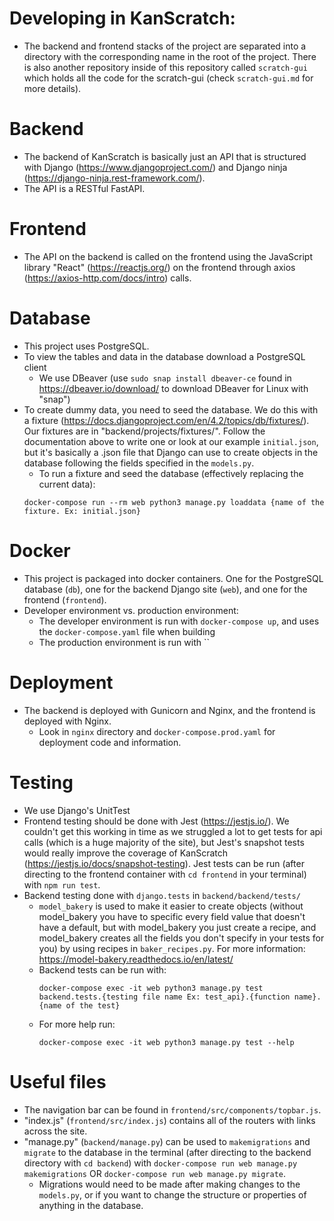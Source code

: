 # Developing in KanScratch:
- The backend and frontend stacks of the project are separated into a directory with the corresponding name in the root of the project. There is also another repository inside of this repository called `scratch-gui` which holds all the code for the scratch-gui (check `scratch-gui.md` for more details).

# Backend
- The backend of KanScratch is basically just an API that is structured with Django (https://www.djangoproject.com/) and Django ninja (https://django-ninja.rest-framework.com/).
- The API is a RESTful FastAPI.

# Frontend
- The API on the backend is called on the frontend using the JavaScript library "React" (https://reactjs.org/) on the frontend through axios (https://axios-http.com/docs/intro) calls.

# Database
- This project uses PostgreSQL.
- To view the tables and data in the database download a PostgreSQL client
    + We use DBeaver (use `sudo snap install dbeaver-ce` found in https://dbeaver.io/download/ to download DBeaver for Linux with "snap")
- To create dummy data, you need to seed the database. We do this with a fixture (https://docs.djangoproject.com/en/4.2/topics/db/fixtures/). Our fixtures are in "backend/projects/fixtures/". Follow the documentation above to write one or look at our example `initial.json`, but it's basically a .json file that Django can use to create objects in the database following the fields specified in the `models.py`.
  + To run a fixture and seed the database (effectively replacing the current data):
  ```
  docker-compose run --rm web python3 manage.py loaddata {name of the fixture. Ex: initial.json}
  ```

# Docker
- This project is packaged into docker containers. One for the PostgreSQL database (`db`), one for the backend Django site (`web`), and one for the frontend (`frontend`).
- Developer environment vs. production environment:
    + The developer environment is run with `docker-compose up`, and uses the `docker-compose.yaml` file when building
    + The production environment is run with ``

# Deployment
- The backend is deployed with Gunicorn and Nginx, and the frontend is deployed with Nginx.
    + Look in `nginx` directory and `docker-compose.prod.yaml` for deployment code and information.

# Testing
- We use Django's UnitTest 
- Frontend testing should be done with Jest (https://jestjs.io/). We couldn't get this working in time as we struggled a lot to get tests for api calls (which is a huge majority of the site), but Jest's snapshot tests would really improve the coverage of KanScratch (https://jestjs.io/docs/snapshot-testing). Jest tests can be run (after directing to the frontend container with `cd frontend` in your terminal) with `npm run test`.
- Backend testing done with `django.tests` in `backend/backend/tests/`
  + `model_bakery` is used to make it easier to create objects (without model_bakery you have to specific every field value that doesn't have a default, but with model_bakery you just create a recipe, and model_bakery creates all the fields you don't specify in your tests for you) by using recipes in `baker_recipes.py`. For more information: https://model-bakery.readthedocs.io/en/latest/
  + Backend tests can be run with:
    ```
    docker-compose exec -it web python3 manage.py test backend.tests.{testing file name Ex: test_api}.{function name}.{name of the test}
    ```
  + For more help run: 
    ```
    docker-compose exec -it web python3 manage.py test --help
    ```

# Useful files
- The navigation bar can be found in `frontend/src/components/topbar.js`.
- "index.js" (`frontend/src/index.js`) contains all of the routers with links across the site.
- "manage.py" (`backend/manage.py`) can be used to `makemigrations` and `migrate` to the database in the terminal (after directing to the backend directory with `cd backend`) with `docker-compose run web manage.py makemigrations` OR `docker-compose run web manage.py migrate`.
    + Migrations would need to be made after making changes to the `models.py`, or if you want to change the structure or properties of anything in the database.